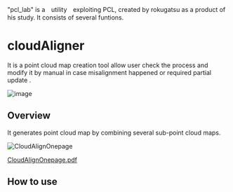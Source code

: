 "pcl_lab" is a　utility　exploiting PCL, created by rokugatsu as a product of his study. It consists of several funtions.
# cloudAligner
It is a point cloud map creation tool allow user check the process and modify it by manual in case misalignment happened or required partial update .

![image](https://github.com/rokugatsu/pcl_lab/assets/120123933/73afaace-516a-4c40-9897-8eaa0c86d2a8)
## Overview
It generates point cloud map by combining several sub-point cloud maps.   

![CloudAlignOnepage](https://github.com/rokugatsu/pcl_lab/assets/120123933/a4fe6168-3c2c-4cf6-9c82-3df3813ed613)

[CloudAlignOnepage.pdf](https://github.com/rokugatsu/pcl_lab/files/15047867/CloudAlignOnepage.pdf)

## How to use

